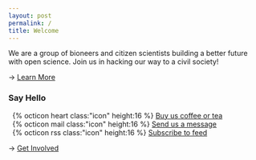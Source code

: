 ```yaml
---
layout: post
permalink: /
title: Welcome
---
```

We are a group of bioneers and citizen scientists building a better future with open science. Join us in hacking our way to a civil society!

<nav>→ <a href="{{ site.baseurl }}/about">Learn More</a></nav>

### Say Hello

<ul style="list-style-type:none; padding-left:0.5rem">
<li>{% octicon heart class:"icon" height:16 %} <a href="https://ko-fi.com/bioshack" target="_blank" data-goatcounter-click="coffee" data-umami-event="coffee">Buy us coffee or tea</a></li>
<li>{% octicon mail class:"icon" height:16 %} <a href="mailto:bio@d8a.org" target="_blank" data-goatcounter-click="message" data-umami-event="message">Send us a message</a></li>
<li>{% octicon rss class:"icon" height:16 %} <a href="{{ site.baseurl }}/feed" target="_blank" data-goatcounter-click="subscribe" data-umami-event="subscribe">Subscribe to feed</a></li>
</ul>

<nav>→ <a href="{{ site.baseurl }}/contact">Get Involved</a></nav>